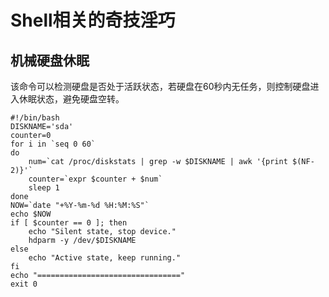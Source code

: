 # Shell相关的奇技淫巧

## 机械硬盘休眠

该命令可以检测硬盘是否处于活跃状态，若硬盘在60秒内无任务，则控制硬盘进入休眠状态，避免硬盘空转。

```shell
#!/bin/bash
DISKNAME='sda'
counter=0
for i in `seq 0 60`
do
    num=`cat /proc/diskstats | grep -w $DISKNAME | awk '{print $(NF-2)}'`
    counter=`expr $counter + $num`
    sleep 1
done
NOW=`date "+%Y-%m-%d %H:%M:%S"`
echo $NOW
if [ $counter == 0 ]; then
    echo "Silent state, stop device."
    hdparm -y /dev/$DISKNAME
else
    echo "Active state, keep running."
fi
echo "================================"
exit 0
```

